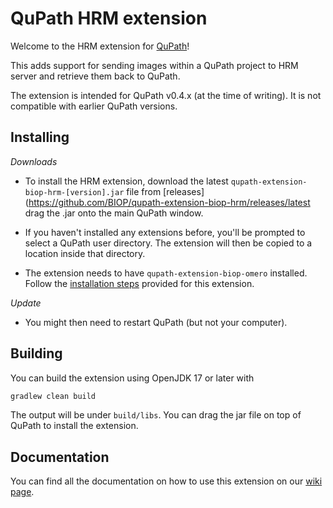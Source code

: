 # QuPath HRM extension

Welcome to the HRM extension for [QuPath](http://qupath.github.io)!

This adds support for sending images within a QuPath project to HRM server and retrieve them back to QuPath.

The extension is intended for QuPath v0.4.x (at the time of writing).
It is not compatible with earlier QuPath versions.

## Installing

*Downloads*

- To install the HRM extension, download the latest `qupath-extension-biop-hrm-[version].jar` file from [releases](https://github.com/BIOP/qupath-extension-biop-hrm/releases/latest drag the .jar onto the main QuPath window.

- If you haven't installed any extensions before, you'll be prompted to select a QuPath user directory.
The extension will then be copied to a location inside that directory.

- The extension needs to have `qupath-extension-biop-omero` installed. Follow the [installation steps](https://github.com/BIOP/qupath-extension-biop-omero#readme) provided for this extension.

*Update*
- You might then need to restart QuPath (but not your computer).


## Building

You can build the extension using OpenJDK 17 or later with

```bash
gradlew clean build
```

The output will be under `build/libs`.
You can drag the jar file on top of QuPath to install the extension.

## Documentation
You can find all the documentation on how to use this extension on our [wiki page](https://wiki-biop.epfl.ch/en/IPA/QuPath/HRM).
